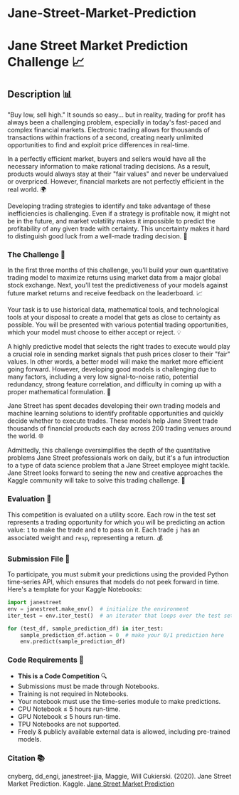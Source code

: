 # Jane-Street-Market-Prediction

# Jane Street Market Prediction Challenge 📈

## Description 📊

"Buy low, sell high." It sounds so easy... but in reality, trading for profit has always been a challenging problem, especially in today's fast-paced and complex financial markets. Electronic trading allows for thousands of transactions within fractions of a second, creating nearly unlimited opportunities to find and exploit price differences in real-time.

In a perfectly efficient market, buyers and sellers would have all the necessary information to make rational trading decisions. As a result, products would always stay at their "fair values" and never be undervalued or overpriced. However, financial markets are not perfectly efficient in the real world. 🌍

Developing trading strategies to identify and take advantage of these inefficiencies is challenging. Even if a strategy is profitable now, it might not be in the future, and market volatility makes it impossible to predict the profitability of any given trade with certainty. This uncertainty makes it hard to distinguish good luck from a well-made trading decision. 🤔

### The Challenge 🎯

In the first three months of this challenge, you'll build your own quantitative trading model to maximize returns using market data from a major global stock exchange. Next, you'll test the predictiveness of your models against future market returns and receive feedback on the leaderboard. 📈

Your task is to use historical data, mathematical tools, and technological tools at your disposal to create a model that gets as close to certainty as possible. You will be presented with various potential trading opportunities, which your model must choose to either accept or reject. 💡

A highly predictive model that selects the right trades to execute would play a crucial role in sending market signals that push prices closer to their "fair" values. In other words, a better model will make the market more efficient going forward. However, developing good models is challenging due to many factors, including a very low signal-to-noise ratio, potential redundancy, strong feature correlation, and difficulty in coming up with a proper mathematical formulation. 🧠

Jane Street has spent decades developing their own trading models and machine learning solutions to identify profitable opportunities and quickly decide whether to execute trades. These models help Jane Street trade thousands of financial products each day across 200 trading venues around the world. 🌐

Admittedly, this challenge oversimplifies the depth of the quantitative problems Jane Street professionals work on daily, but it's a fun introduction to a type of data science problem that a Jane Street employee might tackle. Jane Street looks forward to seeing the new and creative approaches the Kaggle community will take to solve this trading challenge. 🚀

### Evaluation 🏅

This competition is evaluated on a utility score. Each row in the test set represents a trading opportunity for which you will be predicting an action value: `1` to make the trade and `0` to pass on it. Each trade `j` has an associated weight and `resp`, representing a return. 💰

### Submission File 📂

To participate, you must submit your predictions using the provided Python time-series API, which ensures that models do not peek forward in time. Here's a template for your Kaggle Notebooks:

```python
import janestreet
env = janestreet.make_env()  # initialize the environment
iter_test = env.iter_test()  # an iterator that loops over the test set

for (test_df, sample_prediction_df) in iter_test:
    sample_prediction_df.action = 0  # make your 0/1 prediction here
    env.predict(sample_prediction_df)
```

### Code Requirements 📝

- **This is a Code Competition** 🔍
- Submissions must be made through Notebooks.
- Training is not required in Notebooks.
- Your notebook must use the time-series module to make predictions.
- CPU Notebook ≤ 5 hours run-time.
- GPU Notebook ≤ 5 hours run-time.
- TPU Notebooks are not supported.
- Freely & publicly available external data is allowed, including pre-trained models.

### Citation 📚

cnyberg, dd_engi, janestreet-jjia, Maggie, Will Cukierski. (2020). Jane Street Market Prediction. Kaggle. [Jane Street Market Prediction](https://kaggle.com/competitions/jane-street-market-prediction)
